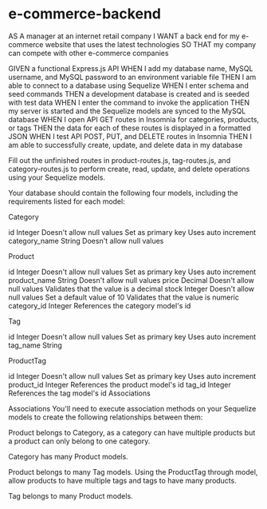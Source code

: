 # e-commerce-backend
AS A manager at an internet retail company
I WANT a back end for my e-commerce website that uses the latest technologies
SO THAT my company can compete with other e-commerce companies

GIVEN a functional Express.js API
WHEN I add my database name, MySQL username, and MySQL password to an environment variable file
THEN I am able to connect to a database using Sequelize
WHEN I enter schema and seed commands
THEN a development database is created and is seeded with test data
WHEN I enter the command to invoke the application
THEN my server is started and the Sequelize models are synced to the MySQL database
WHEN I open API GET routes in Insomnia for categories, products, or tags
THEN the data for each of these routes is displayed in a formatted JSON
WHEN I test API POST, PUT, and DELETE routes in Insomnia
THEN I am able to successfully create, update, and delete data in my database



Fill out the unfinished routes in product-routes.js, tag-routes.js, and category-routes.js to perform create, read, update, and delete operations using your Sequelize models.


Your database should contain the following four models, including the requirements listed for each model:

Category

id
Integer
Doesn't allow null values
Set as primary key
Uses auto increment
category_name
String
Doesn't allow null values

Product

id
Integer
Doesn't allow null values
Set as primary key
Uses auto increment
product_name
String
Doesn't allow null values
price
Decimal
Doesn't allow null values
Validates that the value is a decimal
stock
Integer
Doesn't allow null values
Set a default value of 10
Validates that the value is numeric
category_id
Integer
References the category model's id

Tag

id
Integer
Doesn't allow null values
Set as primary key
Uses auto increment
tag_name
String

ProductTag

id
Integer
Doesn't allow null values
Set as primary key
Uses auto increment
product_id
Integer
References the product model's id
tag_id
Integer
References the tag model's id
Associations

Associations
You'll need to execute association methods on your Sequelize models to create the following relationships between them:

Product belongs to Category, as a category can have multiple products but a product can only belong to one category.

Category has many Product models.

Product belongs to many Tag models. Using the ProductTag through model, allow products to have multiple tags and tags to have many products.

Tag belongs to many Product models.